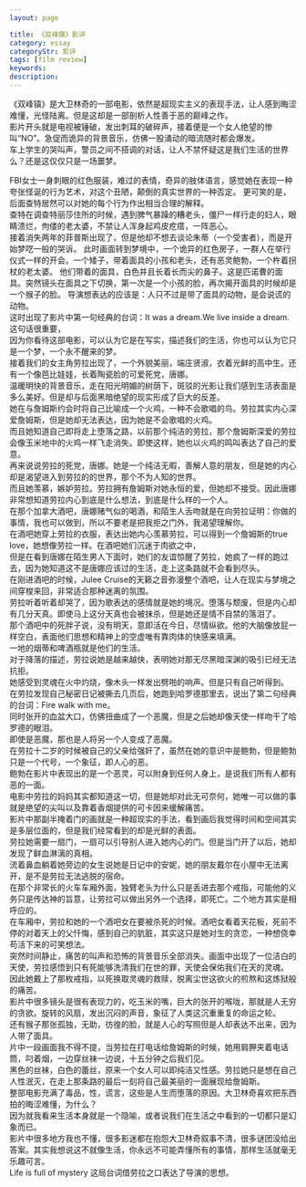 ```yaml
---
layout: page

title: 《双峰镇》影评
category: essay
categoryStr: 影评
tags: [film review]
keywords:
description: 
---
```


《双峰镇》是大卫林奇的一部电影，依然是超现实主义的表现手法，让人感到晦涩难懂，光怪陆离。但是这却是一部剖析人性善于恶的巅峰之作。    
影片开头就是电视被锤破，发出刺耳的破碎声，接着便是一个女人绝望的惨叫“NO”。急促而诡异的背景音乐，仿佛一股涌动的暗流随时都会爆发。  
车上学生的哭叫声，警员之间不搭调的对话，让人不禁怀疑这是我们生活的世界么？还是这仅仅只是一场噩梦。  
  
FBI女士一身刺眼的红色服装，难过的表情，奇异的肢体语言，感觉她在表现一种夸张怪诞的行为艺术，对这个丑陋，颠倒的真实世界的一种否定。
更可笑的是，后面查特居然可以对她的每个行为作出相当合理的解释。  
查特在调查特丽莎住所的时候，遇到脾气暴躁的糟老头，僵尸一样行走的妇人，眼睛溃烂，佝偻的老太婆，不禁让人浑身起鸡皮疙瘩，一阵恶心。  
接着消失两年的菲普斯出现了，但是他却不想去谈论朱蒂（一个受害者），而是开始梦呓一般的哭诉。
此时画面转到梦境中，一个诡异的红色房子，一群人在举行仪式一样的开会。一个矮子，带着面具的小孩和老头，还有恶灵鲍勃，一个杵着拐杖的老太婆。
他们带着的面具，白色并且长着长而尖的鼻子。这是匹诺曹的面具。突然镜头在面具之下切换，第一次是一个小孩的脸，再次揭开面具的时候却是一个猴子的脸。
导演想表达的应该是：人只不过是带了面具的动物，是会说谎的动物。  
这时出现了影片中第一句经典的台词：It was a dream.We live inside a dream.这句话很重要，  
因为你看待这部电影，可以认为它是在写实，描述我们的生活，你也可以认为它只是一个梦，一个永不醒来的梦。     
接着我们的女主角劳拉出现了，一个外貌美丽，端庄贤淑，衣着光鲜的高中生。还有一个像芭比娃娃，长着陶瓷脸的可爱死党，唐娜。  
温暖明快的背景音乐，走在阳光明媚的树荫下，斑驳的光影让我们感到生活表面是多么美好。但是却与后面黑暗绝望的现实形成了巨大的反差。  
她在与詹姆斯约会时将自己比喻成一个火鸡，一种不会歌唱的鸟。劳拉其实内心深爱詹姆斯，但是她却无法表达，因为她是不会歌唱的火鸡。  
而且她知道自己即将走上堕落之路，以前那个纯洁的劳拉，那个詹姆斯深爱的劳拉会像玉米地中的火鸡一样飞走消失。即使这样，她也以火鸡的鸣叫表达了自己的爱意。  
再来说说劳拉的死党，唐娜。她是一个纯洁无暇，善解人意的朋友，但是她的内心却是渴望进入到劳拉的的世界，那个不为人知的世界。  
而且她羡慕，嫉妒劳拉。劳拉拥有詹姆斯对她永恒的爱，但她却不接受。因此唐娜非常想知道劳拉内心到底是什么想法，到底是什么样的一个人。  
在那个加拿大酒吧，唐娜赌气似的喝酒，和陌生人舌吻就是在向劳拉证明：你做的事情，我也可以做到，所以不要老是把我拒之门外，我渴望理解你。  
在酒吧她穿上劳拉的衣服，表达出她内心羡慕劳拉，可以得到一个詹姆斯的true love，她想像劳拉一样。在酒吧她们沉迷于肉欲之中，  
但是在看到唐娜在陌生男人下面时，她们的友谊惊醒了劳拉，她疯了一样的跑过去，因为她知道这不是唐娜应该过的生活，走上这条路就不会看到尽头。  
在刚进酒吧的时候，Julee Cruise的天籁之音弥漫整个酒吧，让人在现实与梦境之间穿梭来回，非常适合那种迷离的氛围。  
劳拉听着听着却哭了，因为歌表达的感情就是她的境况。堕落与颓废，但是内心却有几分天真。即使马上这分天真也会被抹杀，但是她还是情不自禁的落泪了。  
那个酒吧中的死胖子说，没有明天，意即活在今日，尽情纵欲。他的大脑像放屁一样空白，表面他们思想和精神上的空虚唯有靠肉体的快感来填满。  
一地的烟蒂和啤酒瓶就是他们的生活。  
对于降落的描述，劳拉说她是越来越快，表明她对那无尽黑暗深渊的吸引已经无法抗拒。  
她感受到灵魂在火中灼烧，像木头一样发出劈啪的响声。但是只有自己听得到。    
在劳拉发现自己秘密日记被撕去几页后，她跑到哈罗德那里去，说出了第二句经典的台词：Fire walk with me。  
同时张开的血盆大口，仿佛扭曲成了一个恶魔，但是之后她却像天使一样吻干了哈罗德的眼泪。    
即使是恶魔，那也是人将另一个人变成了恶魔。  
在劳拉十二岁的时候被自己的父亲给强奸了，虽然在她的意识中是鲍勃，但是鲍勃只是一个代号，一个象征，即人心的恶。  
鲍勃在影片中表现出的是一个恶灵，可以附身到任何人身上，是说我们所有人都有恶的一面。  
电影中劳拉的妈妈其实都知道这一切，但是她却对此无可奈何，她唯一可以做的事就是绝望的尖叫以及靠着香烟提供的可卡因来缓解痛苦。    
影片中那副半掩着门的画就是一种超现实的手法，看到画后我觉得时间和空间其实是多层位面的，但是我们经常看到的却是光鲜的表面。  
劳拉她需要一扇门，一扇可以引导别人进入她内心的门。但是当门开了以后，她却发现了鲜血淋漓的真相。  
流着鼻血躺着她旁边的女生说她是日记中的安妮，她的朋友戴尔在小屋中无法离开，是不是劳拉无法逃脱的宿命。  
在那个非常长的火车车厢外面，独臂老头为什么只是丢进去那个戒指，可能他的义务只是传达神的旨意，让劳拉可以做出另外一个选择，即死亡。二个地方其实是相呼应的。  
在车厢中，劳拉和她的一个酒吧女在要被杀死的时候。酒吧女看着天花板，死前不停的对着天上的父忏悔，感到自己的肮脏，其实这只是她对生的贪恋，一种想侥幸苟活下来的可笑想法。  
突然时间静止，痛苦的叫声和恐怖的背景音乐全部消失。画面中出现了一位洁白的天使，劳拉感悟到只有死能够洗清我们在世的罪，天使会保佑我们在天的灵魂。  
因此她戴上了那枚戒指，以死换取灵魂的救赎，脱离尘世这欲火的煎熬和这炼狱般的痛苦。    
影片中很多镜头是很有表现力的，吃玉米的嘴，巨大的张开的喉咙，那就是人无穷的贪欲。旋转的风扇，发出沉闷的声音，象征了人类这沉重重复的命运之轮。  
还有猴子那张孤独，无助，彷徨的脸，就是人心的写照但是人却表达不出来，因为人带了面具。  
片中一段画面我不得不提，当劳拉在打电话给詹姆斯的时候，她用肩胛夹着电话筒，叼着烟，一边穿丝袜一边说，十五分钟之后我们见。  
黑色的丝袜，白色的蕾丝，原来一个女人可以即纯洁又性感。劳拉她只是想在自己人性泯灭，在走上那条路的最后一刻将自己最美丽的一面展现给詹姆斯。  
整部电影充满了毒品，性，谎言，这些是人生而堕落的原因。大卫林奇喜欢把东西拍的晦涩难懂，为什么？  
因为就我看来生活本身就是一个隐喻，或者说我们在生活之中看到的一切都只是幻象而已。    
影片中很多地方我也不懂，很多影迷都在抱怨大卫林奇叙事不清，很多谜团没给出答案。其实我想说这不就像生活，你永远不可能弄懂所有的事情，那样生活就毫无乐趣可言。  
Life is full of mystery 这局台词借劳拉之口表达了导演的思想。  